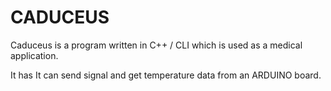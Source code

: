 # CADUCEUS
Caduceus is a program written in C++ / CLI which is used as a medical application.
<p>
It has 
It can send signal and get temperature data from an ARDUINO board.
